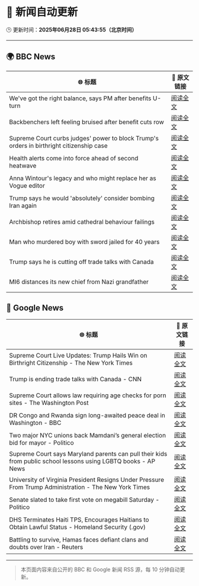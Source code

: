 # 🧠 新闻自动更新

🕒 更新时间：**2025年06月28日 05:43:55（北京时间）**

---

## 🌍 BBC News

| 🌐 标题 | 🔗 原文链接 |
|--------|-------------|
| We've got the right balance, says PM after benefits U-turn | [阅读全文](https://www.bbc.com/news/articles/cd78vyl3yvlo) |
| Backbenchers left feeling bruised after benefit cuts row | [阅读全文](https://www.bbc.com/news/articles/cd78vz9q3g5o) |
| Supreme Court curbs judges' power to block Trump's orders in birthright citizenship case | [阅读全文](https://www.bbc.com/news/articles/cev0d10kdd9o) |
| Health alerts come into force ahead of second heatwave | [阅读全文](https://www.bbc.com/news/articles/cy4y8exrw0zo) |
| Anna Wintour's legacy and who might replace her as Vogue editor | [阅读全文](https://www.bbc.com/news/articles/c3envvyvqydo) |
| Trump says he would 'absolutely' consider bombing Iran again | [阅读全文](https://www.bbc.com/news/articles/cvgenq599kwo) |
| Archbishop retires amid cathedral behaviour failings | [阅读全文](https://www.bbc.com/news/articles/cvg4nw7xvyvo) |
| Man who murdered boy with sword jailed for 40 years | [阅读全文](https://www.bbc.com/news/articles/cvg977nkl9xo) |
| Trump says he is cutting off trade talks with Canada | [阅读全文](https://www.bbc.com/news/articles/ckg629n7wzvo) |
| MI6 distances its new chief from Nazi grandfather | [阅读全文](https://www.bbc.com/news/articles/c0l406gpydgo) |

## 📰 Google News

| 🌐 标题 | 🔗 原文链接 |
|--------|-------------|
| Supreme Court Live Updates: Trump Hails Win on Birthright Citizenship - The New York Times | [阅读全文](https://news.google.com/rss/articles/CBMihgFBVV95cUxPZy1mUWUtQXEyMjYxbjZfZlFFVTlCbVRUSGVNTUtudWQ3X3o3VVBmMXR3RHZjQ0FTRHEtZ1pSWEFMUWRRMWlIQnBWZmRRQXVVQ3BPdVVyUmlxaUd3dWpZRTdaQzZCcTNfTmowOFRLSERfRFVuQ1IybVVkU3JRbWhzQ3E1LXladw?oc=5) |
| Trump is ending trade talks with Canada - CNN | [阅读全文](https://news.google.com/rss/articles/CBMigAFBVV95cUxNOXZGVk9aNEl2UE95WE9uTi00blpvT1pTMjBHQkxfYXZIRG5tQU5QM0g2VVFLZTZRWGkzdWVXS1JRTkk1VlFNdm90aFNRNFRoaXdkV2NLd2YtbTRDYTg0cUJEMFVGeS1KeHFsZWxpMmFCR25HZ2VNOHhzVEY3Zmhoa9IBhgFBVV95cUxPSjB4RDMzdTBRTzJ5V3VkYzN3d09hZ0xXMFE0aVFXY043VllmaXl3eEU4Y0dRc2tBcFA1OGhXWjBNX2kxNnBFZTVnLW9vcGZuR3hJYk1zQS1Va3pKaXI5dW9rV0FxZ1lHWHZuMm9JX1lqM3o4OUlwbl9OdV94X3h3emxNQzNrdw?oc=5) |
| Supreme Court allows law requiring age checks for porn sites - The Washington Post | [阅读全文](https://news.google.com/rss/articles/CBMipgFBVV95cUxPU3NBYndZNXZ4V3NpMTdsUXBjblhhV0IteWxDSkdad1ZTVnYta2FDR0dqMEowT09icGNxYzBQTFBKU2Q3MGs5WkFqVkdQMUtUYkdYVXpqNngwYTJpdGF5Z1cxX082OGpNN1dWbzM5LVFvQndnOXJwQzd6d3V2NzdmNk1WQzBnMjZEWVI4NFFUYU5ITEQwakh0cmw5am1CY3hmX0ViLVJ3?oc=5) |
| DR Congo and Rwanda sign long-awaited peace deal in Washington - BBC | [阅读全文](https://news.google.com/rss/articles/CBMiWkFVX3lxTE1odExsSG00ZFpGcFZfTkI2VDViLVFvbU5UUDB0NHJkVk1PUTB3QXZwOWdacm93ZWs3OENiaWwzeUNTYUJfTXZpcnNtdVB1X3FNTkFMVUNNOE9sUdIBX0FVX3lxTFBaZm1OZ25CenVVc1FEUzhZYWZUY2IzVGs0M3FGalVCck9nbFpZOUMtQ1hMdEV1Y1FvSWt4Z1dodUpVZi1qTFRpNzc1VWtMZzRtdnJjcjk1UGRIX05iRVpB?oc=5) |
| Two major NYC unions back Mamdani’s general election bid for mayor - Politico | [阅读全文](https://news.google.com/rss/articles/CBMitgFBVV95cUxQRFRwbWpLUWNRRDV0eXRhTTAyOXk0dFF5LVRfTWhxSHhJbFJJVExGQjM0TExCTkl6V3FNTTIyUFZhUk9RSWJSX2VhRC1UQk9vTHRqUmVtV2hDelFnS0ZfMGwtVHlvUDN3VXFKUHRER25oRUdGZDZlOHVYWVppUy1OVko1NGs2b2pnVVRDcEUwRHRueFg3d1J3VkhaQk05TDBLMmZWOHc4TXVILW1LYUFycTFzcTZUZw?oc=5) |
| Supreme Court says Maryland parents can pull their kids from public school lessons using LGBTQ books - AP News | [阅读全文](https://news.google.com/rss/articles/CBMisAFBVV95cUxPT3ZMbG5TN0FZbnlKWnVrckgxSjl4ajdYelVPbTk4T2xnazBSRUN6cEttaGVvU2lQNDh0Qy0zUDNlaHo2V3VHdk9UbHVnRkM5WU1aQUJuV1k0cHpBM3JaYkJXNmFRQlA4ZlluZk5yVWR1MlJTTG1xNm5GWEdFV1J4MkRobUkxTkZwbENNSnZvNFpoLUVtYW95NkFGV1hKTU0yZThiLW9udGgyTGRid3d4OQ?oc=5) |
| University of Virginia President Resigns Under Pressure From Trump Administration - The New York Times | [阅读全文](https://news.google.com/rss/articles/CBMikgFBVV95cUxQX2VQNS15R1RRZ0RtQy1FTzRyRjZsVXFLS0NTeTROWnNsOHJ3S1loS2ZFWXgxX0lLem1LOU9ydGdOUGRjT3dUbTQtN0pjQUJnRExITmZTUW84NWt6aThuWWdEd0JJYzFycTBvVDNzc1E4aGFQelNXVXBYYzJpU1ZmcXp4b1Nlc0tsMUJnbXJOX1VVZw?oc=5) |
| Senate slated to take first vote on megabill Saturday - Politico | [阅读全文](https://news.google.com/rss/articles/CBMi9gFBVV95cUxPdjNJQWNaUUkwWERnMWdpekZuYzBQejNCbmdHVGJKVXVjT0JpSlA1NUw0aDRRMHN2dmN6ek5SdVJxY1lwRE1yNkNEY0tSUDZFeV96YVFpUVc4QlhHeGwxaXBiUDQyZTl6aEYyY3Q3Ujd2bXJBNUt5X2R2UDl6Snl0ZU9GTnNnTlo1OUQ5RTBOd2w5NUxyOEdQRWZqa2MyRk5ZbWRPS2tLOW1GeWNGMFpodzZ4bE9IaGI0aEVtazAxY01IaU84YURYV0lETFN4YW54VnF3Wi1vazF5Nl9XR2ZBUmN2ZzhmSkVIMkZtaFBIeHhhdjRsSGc?oc=5) |
| DHS Terminates Haiti TPS, Encourages Haitians to Obtain Lawful Status - Homeland Security (.gov) | [阅读全文](https://news.google.com/rss/articles/CBMiowFBVV95cUxQU0FUZXppZEt0cTBDSnQ0UE45R3c0TFBheGpBSWZUMS1rSnNBNkwwQ21LX2hmYkttS0w4ZFdEUV9SX25JTGN6T1J0NlMtQVJ3dTZER0dtWW91eldmZ0V6Tkk3YWNWem1YODFYN1dVY1J3UlNLdHUwNGFwZ3paUF94aHBGc2NKdUNpWXZaVDJ4RHJSZUNuQk1taFo4WFEzMk5OMWRn?oc=5) |
| Battling to survive, Hamas faces defiant clans and doubts over Iran - Reuters | [阅读全文](https://news.google.com/rss/articles/CBMiswFBVV95cUxOOXI0RWxfSTdpNDFzUkxCbmNTdGwyNmE5cEtrYWZaMjVkVDZTNnhFNU1qTUF1XzhmWkxEVlpZMVY0SENGRnhqQm5rd0hJeEJLYjBpc2dLYUdfckU1Mi1xQm1MLThfSlduNEV5TU5uQW40Mkp2ckdCLWxsZnJNd1poSWFlY1lqTUZEZWk2QmlqMUVYaUdlSkZUSnVkT09tRU0yc0g3ZzNGelQ0WWhyWER5R1dFNA?oc=5) |

---
> 本页面内容来自公开的 BBC 和 Google 新闻 RSS 源，每 10 分钟自动更新。